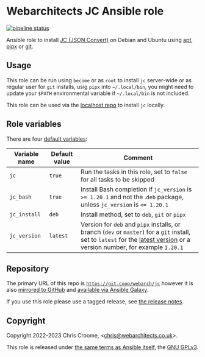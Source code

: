# Webarchitects JC Ansible role 

[![pipeline status](https://git.coop/webarch/jc/badges/main/pipeline.svg)](https://git.coop/webarch/jc/-/commits/main)

Ansible role to install [JC (JSON Convert)](https://github.com/kellyjonbrazil/jc) on Debian and Ubuntu using [apt](https://github.com/kellyjonbrazil/jc/releases), [pipx](https://pypi.org/project/jc/) or [git](https://github.com/kellyjonbrazil/jc). 

## Usage

This role can be run using `become` or as `root` to install `jc` server-wide or as regular user for `git` installs, usig `pipx` into `~/.local/bin`, you might need to update your `$PATH` environmental variable if `~/.local/bin` is not included.

This role can be used via the [localhost repo](https://git.coop/webarch/localhost) to install `jc` locally.

## Role variables

There are four [default variables](defaults/main.yml):

| Variable name        | Default value    | Comment                                                                                                                                                                                                                            |
|----------------------|------------------|------------------------------------------------------------------------------------------------------------------------------------------------------------------------------------------------------------------------------------|
| `jc`                 | `true`           | Run the tasks in this role, set to `false` for all tasks to be skipped                                                                                                                                                             |
| `jc_bash`            | `true`           | Install Bash completion if `jc_version` is `>= 1.20.1` and not the .`deb` package, unless `jc_version` is `<= 1.20.1`                                                                                                              |
| `jc_install`         | `deb`            | Install method, set to `deb`, `git` or `pipx`                                                                                                                                                                                      |
| `jc_version`         | `latest`         | Version for `deb` and `pipx` installs, or branch (`dev` or `master`) for a `git` install, set to `latest` for the [latest version](https://github.com/kellyjonbrazil/jc/releases/latest) or a version number, for example `1.20.1` |

## Repository

The primary URL of this repo is [`https://git.coop/webarch/jc`](https://git.coop/webarch/jc) however it is also [mirrored to GitHub](https://github.com/webarch-coop/ansible-role-jc) and [available via Ansible Galaxy](https://galaxy.ansible.com/chriscroome/jc).

If you use this role please use a tagged release, see [the release notes](https://git.coop/webarch/jc/-/releases).

## Copyright

Copyright 2022-2023 Chris Croome, &lt;[chris@webarchitects.co.uk](mailto:chris@webarchitects.co.uk)&gt;.

This role is released under [the same terms as Ansible itself](https://github.com/ansible/ansible/blob/devel/COPYING), the [GNU GPLv3](LICENSE).

